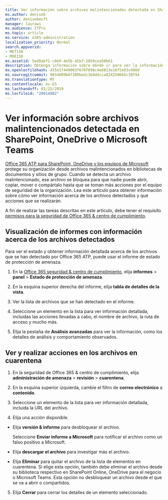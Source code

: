 ```yaml
---
title: Ver información sobre archivos malintencionados detectada en SharePoint, OneDrive o Microsoft Teams
ms.author: deniseb
author: denisebmsft
manager: laurawi
ms.audience: ITPro
ms.topic: article
ms.service: o365-administration
localization_priority: Normal
search.appverid:
- MET150
- MOE150
ms.assetid: 5ed8abf1-c0e9-4e5b-a5b7-2059cea50b61
description: Obtenga información sobre dónde ir para ver la información acerca de los archivos malintencionados detectado en SharePoint, OneDrive o equipos y cómo tomar medidas en esos archivos.
ms.openlocfilehash: 435e1f449003f670f698c4e6813e18f5e83c498d
ms.sourcegitcommit: 9034809b6f308bedc3b8ddcca8242586b5c30f94
ms.translationtype: MT
ms.contentlocale: es-ES
ms.lasthandoff: 01/15/2019
ms.locfileid: "28014802"
---
```

# <a name="view-information-about-malicious-files-detected-in-sharepoint-onedrive-or-microsoft-teams"></a>Ver información sobre archivos malintencionados detectada en SharePoint, OneDrive o Microsoft Teams

[Office 365 ATP para SharePoint, OneDrive y los equipos de Microsoft](atp-for-spo-odb-and-teams.md) protege su organización desde archivos malintencionados en bibliotecas de documentos y sitios de grupo. Cuando se detecta un archivo malintencionado, ese archivo se bloquea para que nadie puede abrir, copiar, mover o compártalo hasta que se toman más acciones por el equipo de seguridad de la organización. Lea este artículo para obtener información sobre cómo ver información acerca de los archivos detectados y qué acciones que se realizarán. 

A fin de realizar las tareas descritas en este artículo, debe tener el requisito [permisos para la seguridad de Office 365 &amp; centro de cumplimiento](permissions-in-the-security-and-compliance-center.md). 
  
## <a name="view-reports-with-information-about-detected-files"></a>Visualización de informes con información acerca de los archivos detectados

Para ver el estado y obtener información detallada acerca de los archivos que se han detectado por Office 365 ATP, puede usar el informe de estado de protección de amenaza.
  
1. En la [Office 365 seguridad &amp; centro de cumplimiento](https://protection.office.com), elija **informes** \> **panel** \> **Estado de protección de amenaza**.
    
2. En la esquina superior derecha del informe, elija **tabla de detalles de la vista**.
    
3. Ver la lista de archivos que se han detectado en el informe.
    
4. Seleccione un elemento en la lista para ver información detallada, incluidas las acciones llevadas a cabo, el nombre de archivo, la ruta de acceso y mucho más.
    
5. Elija la pestaña de **Análisis avanzadas** para ver la información, como los detalles de análisis y comportamiento observados. 
  
## <a name="view-and-take-action-on-files-in-quarantine"></a>Ver y realizar acciones en los archivos en cuarentena

1. En la seguridad de Office 365 &amp; centro de cumplimiento, elija **administración de amenaza** \> **revisión** \> **cuarentena**.
    
2. En la esquina superior izquierda, cambie el filtro de **correo electrónico** a **contenido**.
    
3. Seleccione un elemento de la lista para ver información detallada, incluida la URL del archivo.
    
4. Elija una acción disponible.
    
  - Elija **versión &amp; informe** para desbloquear el archivo. 
    
    Seleccione **Enviar informe a Microsoft** para notificar el archivo como un falso positivo a Microsoft. 
    
  - Elija **descargar el archivo** para investigar más el archivo. 
    
  - Elija **Eliminar** para quitar el archivo de la lista de elementos en cuarentena. Si elige esta opción, también debe eliminar el archivo desde su biblioteca respectivo en SharePoint Online, OneDrive para el negocio o Microsoft Teams. Esta opción no desbloquear un archivo desde el que se va a abrir o compartidos. 
    
5. Elija **Cerrar** para cerrar los detalles de un elemento seleccionado. 
  
  

